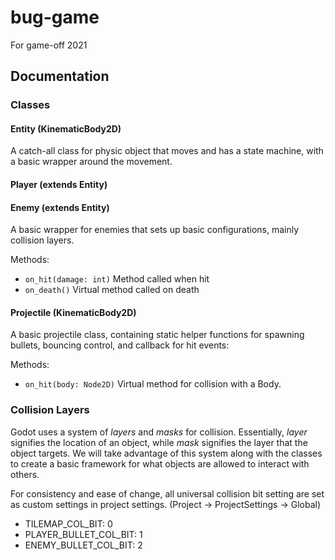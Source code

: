 # bug-game
For game-off 2021

## Documentation

### Classes

#### Entity (KinematicBody2D)
A catch-all class for physic object that moves and has a state machine, with a basic wrapper around the movement.

#### Player (extends Entity)

#### Enemy (extends Entity)
A basic wrapper for enemies that sets up basic configurations, mainly collision layers.

Methods:
 - `on_hit(damage: int)` Method called when hit
 - `on_death()` Virtual method called on death

#### Projectile (KinematicBody2D)
A basic projectile class, containing static helper functions for spawning bullets, bouncing control, and callback for hit events:

Methods:
 - `on_hit(body: Node2D)` Virtual method for collision with a Body.
 
 
 ### Collision Layers
 Godot uses a system of *layers* and *masks* for collision. Essentially, *layer* signifies the location of an object, while *mask* signifies the layer that the object targets. 
 We will take advantage of this system along with the classes to create a basic framework for what objects are allowed to interact with others.
 
 For consistency and ease of change, all universal collision bit setting are set as custom settings in project settings. (Project -> ProjectSettings -> Global)
 
 - TILEMAP_COL_BIT: 0
 - PLAYER_BULLET_COL_BIT: 1
 - ENEMY_BULLET_COL_BIT: 2
